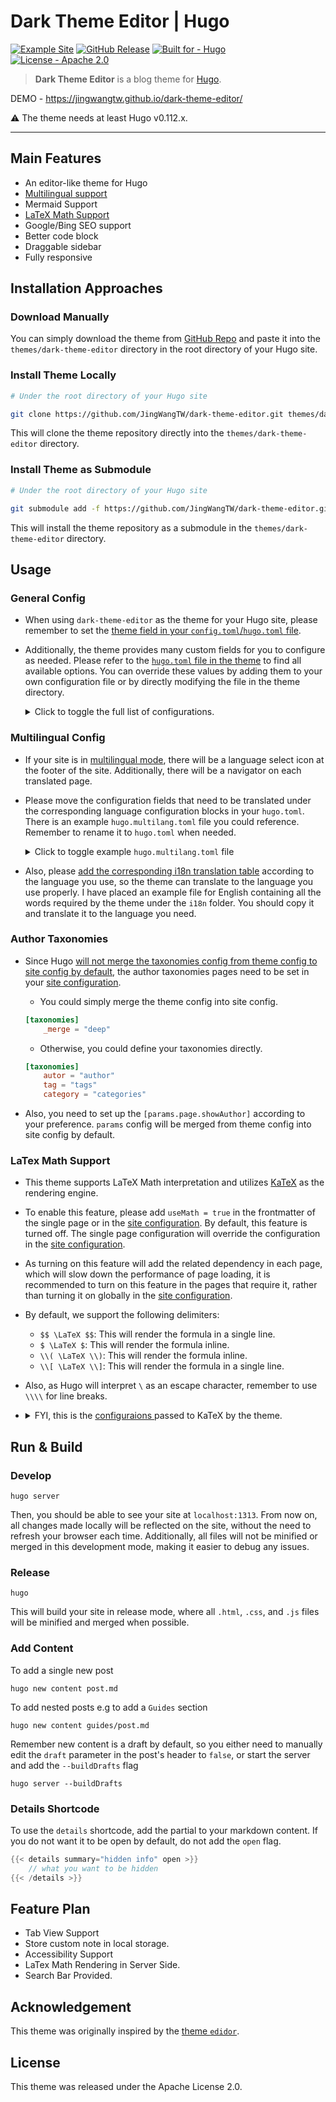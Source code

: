 # Dark Theme Editor | Hugo

[![Example Site](https://github.com/JingWangTW/dark-theme-editor/actions/workflows/hugo.yml/badge.svg)](https://github.com/JingWangTW/dark-theme-editor/actions/workflows/hugo.yml)
[![GitHub Release](https://img.shields.io/github/release/JingWangTW/dark-theme-editor?&color=03fcfc)]()
[![Built for - Hugo](https://img.shields.io/badge/Built_for-Hugo-a503fc)](https://gohugo.io/)
[![License - Apache 2.0](https://img.shields.io/badge/License-Apache_2.0-036bfc)](https://github.com/JingWangTW/dark-theme-editor/blob/main/LICENSE)

> **Dark Theme Editor** is a blog theme for [Hugo](https://gohugo.io/).

DEMO - <https://jingwangtw.github.io/dark-theme-editor/>

⚠️ The theme needs at least Hugo v0.112.x.

---

## Main Features

* An editor-like theme for Hugo
* [Multilingual support](#multilingual-config)
* Mermaid Support
* [LaTeX Math Support](#latex-math-support)
* Google/Bing SEO support
* Better code block
* Draggable sidebar
* Fully responsive

## Installation Approaches

### Download Manually

You can simply download the theme from [GitHub Repo](https://github.com/JingWangTW/dark-theme-editor) and paste it into the `themes/dark-theme-editor` directory in the root directory of your Hugo site.

### Install Theme Locally

```bash
# Under the root directory of your Hugo site

git clone https://github.com/JingWangTW/dark-theme-editor.git themes/dark-theme-editor
```

This will clone the theme repository directly into the `themes/dark-theme-editor` directory.

### Install Theme as Submodule

```bash
# Under the root directory of your Hugo site  

git submodule add -f https://github.com/JingWangTW/dark-theme-editor.git themes/dark-theme-editor
```

This will install the theme repository as a submodule in the `themes/dark-theme-editor` directory.

## Usage

### General Config

* When using `dark-theme-editor` as the theme for your Hugo site, please remember to set the [theme field in your `config.toml`/`hugo.toml` file](https://gohugo.io/getting-started/configuration/#theme).
* Additionally, the theme provides many custom fields for you to configure as needed. Please refer to the [`hugo.toml` file in the theme](https://github.com/JingWangTW/dark-theme-editor/blob/main/hugo.toml) to find all available options. You can override these values by adding them to your own configuration file or by directly modifying the file in the theme directory.
    <details>
    <summary>Click to toggle the full list of configurations.</summary>

    ```toml
    # Theme parameters
    [params]

        # Parameters applied in HTML <head>
        [params.site]
            # Website ICON
            faviconUrl = ""

            # Do you have any CSS in local? List them in an array.
            # They should be placed inside "/assets" dir.
            # Please list your files relative to the /assets directory.
            # Glob pattern is acceptable
            # If only a few pages need the extra style files, list them in the page metadata.
            localCss = []

            # Do you need to add any external CSS? List their URL in an array.
            # If only a few pages need the extra style files, list them in the page metadata.
            # These URLs will be inserted into <link> tags directly without any check.
            externalCss = []

            # Like the one above, but this will download a local copy and combine it with 
            # other CSS files into a single file while in production mode.
            externalCssDownload = []

            # Do you have any script in local? List them in an array.
            # They should be placed inside "/assets" dir.
            # Please list your files relative to the /assets directory.
            # Glob pattern is acceptable
            # If only a few pages need the extra script files, list them in the page metadata.
            localJs = []

            # Do you have any external Script need to add on? List their URL in an array.
            # If only a few pages need the extra script files, list them in the page metadata.
            # These URLs will be inserted into <script> tags directly without any check.
            externalJs = []

            # Like the one above, but this will download a local copy and combine it with 
            # other JS files into a single file while in production mode.
            externalJsDownload = []

            # The code you could get from Google Search Console.
            # Please patse the value of content xxx in the following items
            # <meta name="google-site-verification" content="xxxxxxxxxxxxxxxxxxxxxxxxxx" />
            googleVerification = ""

            # The code you could get from Microsoft Bing Webmater
            # Please patse the value of content xxx in the following items
            # <meta name="msvalidate.01" content="xxxxxxxxxxxxxxxxxxxx" />
            bingVerifivation = ""

        # Customized info shown in header of the page        # Customized info shown in header of the page
        [params.header]
            # Website title for header banner.
            title = "My New Hugo Site"

            # Subtitle for this site, used in homepage only
            subtitle = "A Site Built by Hugo"

            # Config about your's site logo, remove this item to hide the logo
            [params.header.logo]
                # Where is your site's URL
                imgUrl = ""

                # If the logo is clickable, where should it be linked?
                # In default, it will linked to the homepage of the site.
                logoLink = ""

        # Customized info shown in footer of the page
        [params.footer]
            # CopyRight string shown in the footer. Keep it an empty string or remove this item will hide it from the page.
            copyrightStr = "All Rights Reserved ®."

            # Should show the counter in the footer or not
            # In the home page, it will show the numbers of all pages
            # In the sections pages, it will show the numbers of pages within the section
            # In the taxonomy pages, it will show the numbers of pages belong to the taxonomy.
            # In the regular content pages, it will show the word count.
            counter = true

            # Should show the language of the page or not
            language = true

            # Should show the hugo version or not
            hugoVersion = true

            # Should show the theme info or not
            theme = true

            # Should show the edited time of the page or not
            modifiedTime = true

            # The format of the `modifiedTime`.
            # Refer to page https://gohugo.io/functions/format/ for more detail.
            # Below is the default format, please do not remove it, unless you set `false` in `modifiedTime` field.
            dateFormat = "Jan 02 2006 15:04:05"

            # Should show the current git HEAD hash or not
            # To make this show up correctly, please follow the prerequisites in page
            # https://gohugo.io/variables/git/
            gitHash = true

            # Social link in the footer, listed items are supported, delete unwanted items to hide it.
            [params.footer.socialLink]
                github = ""
                facebook = ""
                twitter = ""
                email = ""
                linkedin = ""
                instagram = ""
                telegram = ""
                medium = ""
                vimeo = ""
                youtube = ""

        # Metadata of the site, value will be used in HTML <header>
        # These value would be used when they didn't appear in the frontmatter of a single page.
        # In other words, these value will be overwritten by the frontmatter in the single page.
        [params.globalFrontmatter]
            # The author of this site. This will be shown in 
            # 1. the footer of all page
            # 2. the author filed in the single page. (this could be overwritten by the frontmatter of the single page.)
            # Keep it an empty string or remove this item will hide it from the page
            author = "Jing Wang"
            
            # Website description for RSS and SEO. Theme will generate a <meta> tag for this item
            description = "This is my new hugo site"

            # Website keywords. Theme will generate a <meta> tag for this item.
            keywords = "hugo,site,new"

        # Parameters applied in the homepage only
        [params.homePage]
            # Long Descripition shown in home page "Start Block". Is is recommended to have the paragraph shorter than 100 words.        
            siteLongDescription = "Hugo is a fast and easy-to-use static website generator written in Go. It renders a complete HTML website from content and templates in a directory, utilizing Markdown files for metadata. It's optimized for speed and suitable for various website types."

            # If you don't like the title of "siteLongDescription" be "Start" (default), 
            # you may change the value of this item to "Description" or something you like.
            siteLongDescriptionTitle = "Start"

            # Param to decide whether to show the most recent blog posts or not. (Default: true)
            showRecentPostsBlock = true

            # Param to decide how many recent posts to show in the home page. (Default: 5)
            numOfRecentPosts = 5

            # Parameter to decide whether to show the URL behind the title.
            # It will be more like an editor if it is shown. However, in general, it can be messy if it is displayed.        
            # (Default: true)
            recentPostShowUrl = true
        
        
        # Paramater applied in the single page
        # These values could be overwritten by the frontmatter in the single page.
        [params.page]
            # Should include Table of Content in front of the page or not.
            includeToc = true

            # Should show the author of the page or not.
            # The author name will be shown in the single page if and only if 
            #   1. this items been set as true and
            #   2. "aurthor" filed been provided in the 
            #       A. single page frontmatter or
            #       B. "author" filed in above "globalFrontmatter" block
            showAuthor = true

            # Should show the date of the page or not
            showDate = true

            # The format of the date.
            # Refer to page https://gohugo.io/functions/format/ for more detail.
            # Below is the default format, please do not remove it, unless you set `false` in `showDate` field.
            dateFormat = "2006.01.02"

            # Should show the estimate reading time in front of the page or not.
            showTimeToRead = true

            # Should show the breadcrumb in front of the page or not.
            showBreadcrumb = true

            # Should show the "copy" button in the codeblock or not.
            codeBlockCopible = true

            # Should include LaTeX support on a single page or not?
            # This parameter will be overwritten by the page front matter (if it has been set).
            # Since enabling this configuration loads some external JavaScript, 
            #   it will slow down the page loading speed. 
            # It's recommended to keep it turned off by default and only enable this configuration when required.
            useMath = false

            # Filed tp describe how should we pass the "trust" params to the `KaTex` module.
            # Thos params would affect if we could trust the HTML related code in LaTex blocks.
            # https://katex.org/docs/options.html
            trustedmath = false

        [params.preference]
            # Use "true" to show the real fila name in both breadcrumb and the sidebar
            # Use "false" to show the tile in the file in both breadcrumb and the sidebar
            showFileName = false
    ```

    </details>

### Multilingual Config

* If your site is in [multilingual mode](https://gohugo.io/content-management/multilingual/), there will be a language select icon at the footer of the site. Additionally, there will be a navigator on each translated page.
* Please move the configuration fields that need to be translated under the corresponding language configuration blocks in your `hugo.toml`. There is an example `hugo.multilang.toml` file you could reference. Remember to rename it to `hugo.toml` when needed.
    <details>
    <summary>Click to toggle example <code>hugo.multilang.toml</code> file</summary>

    ```toml
    # Multilingual Setting
    [languages]
        
        [languages.en]
            
            # hugo multilingual setting
            languageCode = 'en-US'
            languageDirection = 'ltr'
            languageName = 'English'
            weight = 1
            
            # Configs that were originally in the "params" section but need to be translated.
            [languages.en.params]
                
                [languages.en.params.header]
                    # Website title for header banner.
                    title = "My New Hugo Site"

                    # Subtitle for this site, used in homepage only
                    subtitle = 'A Site Built by Hugo'
                
                [languages.en.params.footer]
                    # CopyRight string shown in the footer. Keep it an empty string or remove this item will hide it from the page.
                    copyrightStr = "All Rights Reserved ®."

                [languages.en.params.globalFrontmatter]
                    # The author of this site. This will be shown in 
                    # 1. the footer of all page
                    # 2. the author filed in the single page. (this could be overwritten by the frontmatter of the single page.)
                    # Keep it an empty string or remove this item will hide it from the page
                    author = "Jing Wang"
                    
                    # Website description for RSS and SEO. Theme will generate a <meta> tag for this item
                    description = "This is my new hugo site"

                    # Website keywords. Theme will generate a <meta> tag for this item.
                    keywords = "hugo,site,new"

                [languages.en.params.homePage]

                    # Long Descripition shown in home page "Start Block". Is is recommended to have the paragraph shorter than 100 words.        
                    siteLongDescription = "Hugo is a fast and easy-to-use static website generator written in Go. It renders a complete HTML website from content and templates in a directory, utilizing Markdown files for metadata. It's optimized for speed and suitable for various website types."

                    # If you don't like the title of "siteLongDescription" be "Start" (default), 
                    # you may change the value of this item to "Description" or something you like.
                    siteLongDescriptionTitle = "Start"

        # 設定為繁體中文
        [languages.zh]

            # Hugo 多語言設定
            languageCode = 'zh-Hant-TW'
            languageDirection = 'ltr'
            languageName = '繁體中文'
            weight = 2

            # 原本位於 "params" 區段但需要翻譯的設定
            [languages.zh.params]
                
                [languages.zh.params.header]
                    # 頁首橫幅的網站標題。
                    title = "我的新 Hugo 網站"

                    # 本站的副標題，僅用於首頁
                    subtitle = '由 Hugo 建立的網站'

                [languages.zh.params.footer]
                    # 在頁尾顯示的版權字串。將其保留為空字串或刪除此項目可將其從頁面中隱藏。
                    copyrightStr = "版權所有 ®."

                [languages.zh.params.globalFrontmatter]
                    # 本站的作者。將顯示於
                    # 1. 所有頁面的頁尾
                    # 2. 單頁的作者欄位中（可被單頁的前置資料覆寫）
                    # 將其保留為空字串或刪除此項目可將其從頁面中隱藏
                    author = "王靖"

                    # 用於 RSS 和 SEO 的網站描述。主題將為此項目生成 <meta> 標籤
                    description = "這是我的新 Hugo 網站"

                    # 網站關鍵字。主題將為此項目生成 <meta> 標籤
                    keywords = "hugo,網站,新"

                [languages.zh.params.homePage]

                    # 在首頁「開始區塊」中顯示的詳細描述。建議段落長度不超過 100 個字。
                    siteLongDescription = "Hugo 是一個快速且易於使用的靜態網站產生器，用 Go 語言編寫。它可以從目錄中的內容和模板呈現完整的 HTML 網站，利用 Markdown 檔案進行元數據。它針對速度進行了優化，適用於各種類型的網站。"

                    # 如果您不喜歡 "siteLongDescription" 的標題是「開始」（默認值），
                    # 您可以將此項目的值更改為「描述」或您喜歡的其他內容。
                    siteLongDescriptionTitle = "開始"


        # Spracheinstellung für Deutsch
        [languages.de]

            languageCode = 'de-DE'
            languageDirection = 'ltr'
            languageName = 'Deutsch'
            title = 'Projekt Dokumentation'
            weight = 3

            # Konfigurationen, die ursprünglich im Abschnitt "params" waren, aber übersetzt werden müssen.
            [languages.de.params]
                
                [languages.de.params.header]
                    # Website-Titel für den Kopfzeilenbanner.
                    title = "Meine neue Hugo-Website"

                    # Untertitel für diese Seite, nur auf der Startseite verwendet
                    subtitle = 'Eine Website erstellt von Hugo'
                
                [languages.de.params.footer]
                    # Urheberrechtszeichenfolge im Footer angezeigt. Lassen Sie es leer oder entfernen Sie diesen Eintrag, um sie von der Seite auszublenden.
                    copyrightStr = "Alle Rechte vorbehalten ®."

                [languages.de.params.globalFrontmatter]
                    # Der Autor dieser Website. Dies wird angezeigt in 
                    # 1. im Footer auf allen Seiten
                    # 2. dem Autorenfeld auf der Einzelseite. (dies kann durch das Frontmatter der Einzelseite überschrieben werden.)
                    # Lassen Sie es leer oder entfernen Sie diesen Eintrag, um ihn von der Seite auszublenden.
                    author = "Jing Wang"
                    
                    # Website-Beschreibung für RSS und SEO. Das Theme generiert ein <meta>-Tag für diesen Eintrag
                    description = "Das ist meine neue Hugo-Website"

                    # Website-Schlüsselwörter. Das Theme generiert ein <meta>-Tag für diesen Eintrag.
                    keywords = "hugo,website,neu"

                [languages.de.params.homePage]
                    # Lange Beschreibung im "Start Block" auf der Startseite angezeigt. Es wird empfohlen, den Absatz kürzer als 100 Wörter zu halten.        
                    siteLongDescription = "Hugo ist ein schneller und benutzerfreundlicher statischer Website-Generator, der in Go geschrieben ist. Er rendert eine vollständige HTML-Website aus Inhalten und Vorlagen in einem Verzeichnis und verwendet Markdown-Dateien für Metadaten. Er ist optimiert für Geschwindigkeit und für verschiedene Arten von Websites geeignet."

                    # Wenn Ihnen der Titel von "siteLongDescription" nicht gefällt, der standardmäßig "Start" ist, 
                    # können Sie den Wert dieses Elements in "Beschreibung" oder etwas ähnliches ändern, das Ihnen gefällt.
                    siteLongDescriptionTitle = "Start"

    # Theme parameters
    [params]

        # Parameters applied in HTML <head>
        [params.site]
            # Website ICON
            faviconUrl = ""

            # Do you have any CSS in local? List them in an array.
            # They should be placed inside "/assets" dir.
            # And don't named the file as "index.css" and "style.css".
            # These two files are used by the theme.
            localCss = []

            # Do you need to add any external CSS? List them in an array.
            externalCss = []

            # Do you have any script in local? List them in an array.
            # They should be placed inside "/assets" dir.
            # And don't named the file as "index.js"
            # Theis file is used by the theme.
            localJs = []

            # Do you have any external Script need to add on? List them in an array.
            externalJs = []

            # The code you could get from Google Search Console.
            # Please patse the value of content xxx in the following items
            # <meta name="google-site-verification" content="xxxxxxxxxxxxxxxxxxxxxxxxxx" />
            googleVerification = ""

            # The code you could get from Microsoft Bing Webmater
            # Please patse the value of content xxx in the following items
            # <meta name="msvalidate.01" content="xxxxxxxxxxxxxxxxxxxx" />
            bingVerifivation = ""

        # Customized info shown in header of the page
        [params.header]
            # Config about your's site logo, remove this item to hide the logo
            [params.header.logo]
                # Where is your site's URL
                imgUrl = ""

                # If the logo is clickable, where should it be linked?
                # In default, it will linked to the homepage of the site.
                logoLink = ""

        # Customized info shown in footer of the page
        [params.footer]
            # Should show the counter in the footer or not
            # In the home page, it will show the numbers of all pages
            # In the sections pages, it will show the numbers of pages within the section
            # In the taxonomy pages, it will show the numbers of pages belong to the taxonomy.
            # In the regular content pages, it will show the word count.
            counter = true

            # Should show the language of the page or not
            language = true

            # Should show the hugo version or not
            hugoVersion = true

            # Should show the theme info or not
            theme = true

            # Should show the edited time of the page or not
            modifiedTime = true

            # The format of the `modifiedTime`.
            # Refer to page https://gohugo.io/functions/format/ for more detail.
            # Below is the default format, please do not remove it, unless you set `false` in `modifiedTime` field.
            dateFormat = "Jan 02 2006 15:04:05"

            # Should show the current git HEAD hash or not
            # To make this show up correctly, please follow the prerequisites in page
            # https://gohugo.io/variables/git/
            gitHash = true

            # Social link in the footer, listed items are supported, delete unwanted items to hide it.
            [params.footer.socialLink]
                github = ""
                facebook = ""
                twitter = ""
                email = ""
                linkedin = ""
                instagram = ""
                telegram = ""
                medium = ""
                vimeo = ""
                youtube = ""

        # Parameters applied in the homepage only
        [params.homePage]
            # Param to decide whether to show the most recent blog posts or not. (Default: true)
            showRecentPostsBlock = true

            # Param to decide how many recent posts to show in the home page. (Default: 5)
            numOfRecentPosts = 5

            # Parameter to decide whether to show the URL behind the title.
            # It will be more like an editor if it is shown. However, in general, it can be messy if it is displayed.        
            # (Default: true)
            recentPostShowUrl = true
        
        
        # Paramater applied in the single page
        # These values could be overwritten by the frontmatter in the single page.
        [params.page]
            # Should include Table of Content in front of the page or not.
            includeToc = true

            # Should show the author of the page or not.
            # The author name will be shown in the single page if and only if 
            #   1. this items been set as true and
            #   2. "aurthor" filed been provided in the 
            #       A. single page frontmatter or
            #       B. "author" filed in above "globalFrontmatter" block
            showAuthor = true

            # Should show the date of the page or not
            showDate = true

            # The format of the date.
            # Refer to page https://gohugo.io/functions/format/ for more detail.
            # Below is the default format, please do not remove it, unless you set `false` in `showDate` field.
            dateFormat = "2006.01.02"

            # Should show the estimate reading time in front of the page or not.
            showTimeToRead = true

            # Should show the breadcrumb in front of the page or not.
            showBreadcrumb = true

            # Should show the "copy" button in the codeblock or not.
            codeBlockCopible = true

            # Should include LaTeX support on a single page or not?
            # This parameter will be overwritten by the page front matter (if it has been set).
            # Since enabling this configuration loads some external JavaScript, 
            #   it will slow down the page loading speed. 
            # It's recommended to keep it turned off by default and only enable this configuration when required.
            useMath = false
            
            # Filed tp describe how should we pass the "trust" params to the `KaTex` module.
            # Thos params would affect if we could trust the HTML related code in LaTex blocks.
            # https://katex.org/docs/options.html
            trustedmath = false

        [params.preference]
            # Use "true" to show the real fila name in both breadcrumb and the sidebar
            # Use "false" to show the tile in the file in both breadcrumb and the sidebar
            showFileName = false
    ```

    </details>
* Also, please [add the corresponding i18n translation table](https://gohugo.io/functions/lang/translate/) according to the language you use, so the theme can translate to the language you use properly. I have placed an example file for English containing all the words required by the theme under the `i18n` folder. You should copy it and translate it to the language you need.

### Author Taxonomies

* Since Hugo [will not merge the taxonomies config from theme config to site config by default](https://gohugo.io/getting-started/configuration/#merge-configuration-from-themes), the author taxonomies pages need to be set in your [site configuration].
    * You could simply merge the theme config into site config.  

    ```toml
    [taxonomies]
        _merge = "deep"
    ```

    * Otherwise, you could define your taxonomies directly.

    ```toml
    [taxonomies]
        autor = "author"
        tag = "tags"
        category = "categories"
    ```

* Also, you need to set up the `[params.page.showAuthor]` according to your preference. `params` config will be merged from theme config into site config by default.

### LaTex Math Support

* This theme supports LaTeX Math interpretation and utilizes [KaTeX](https://katex.org/) as the rendering engine.
* To enable this feature, please add `useMath = true` in the frontmatter of the single page or in the [site configuration]. By default, this feature is turned off. The single page configuration will override the configuration in the [site configuration].
* As turning on this feature will add the related dependency in each page, which will slow down the performance of page loading, it is recommended to turn on this feature in the pages that require it, rather than turning it on globally in the [site configuration].
* By default, we support the following delimiters:
    * `$$ \LaTeX $$`: This will render the formula in a single line.
    * `$ \LaTeX $`: This will render the formula inline.
    * `\\( \LaTeX \\)`: This will render the formula inline.
    * `\\[ \LaTeX \\]`: This will render the formula in a single line.
* Also, as Hugo will interpret `\` as an escape character, remember to use `\\\\` for line breaks.
* <details>
  <summary>FYI, this is the <a href="https://katex.org/docs/options"> configuraions </a> passed to KaTeX by the theme.</summary>

    ```js
    renderMathInElement(document.body, {
        // customised options
        // auto-render specific keys, e.g.:
        delimiters: [
            { left: "$$", right: "$$", display: true },
            { left: "$", right: "$", display: false },
            { left: "\\(", right: "\\)", display: false },
            { left: "\\[", right: "\\]", display: true },
        ],
        // rendering keys, e.g.:
        throwOnError: false,
    });
    ```

  </details>

## Run & Build

### Develop

```
hugo server
```

Then, you should be able to see your site at `localhost:1313`. From now on, all changes made locally will be reflected on the site, without the need to refresh your browser each time. Additionally, all files will not be minified or merged in this development mode, making it easier to debug any issues.

### Release

```
hugo
```

This will build your site in release mode, where all `.html`, `.css`, and `.js` files will be minified and merged when possible.

### Add Content

To add a single new post
```
hugo new content post.md
```

To add nested posts e.g to add a `Guides` section
```
hugo new content guides/post.md
```

Remember new content is a draft by default, so you either need to manually edit the `draft` parameter in the post's header to `false`, or start the server and add the `--buildDrafts` flag
```
hugo server --buildDrafts
```

### Details Shortcode
To use the `details` shortcode, add the partial to your markdown content. If you do not want it to be open by default, do not add the `open` flag.

```go
{{< details summary="hidden info" open >}}
    // what you want to be hidden
{{< /details >}}
```

## Feature Plan

* Tab View Support
* Store custom note in local storage.
* Accessibility Support
* LaTex Math Rendering in Server Side.
* Search Bar Provided.

## Acknowledgement

This theme was originally inspired by the [theme `edidor`](https://github.com/sfengyuan/edidor).

## License

This theme was released under the Apache License 2.0.

[site configuration]: https://gohugo.io/getting-started/configuration/
